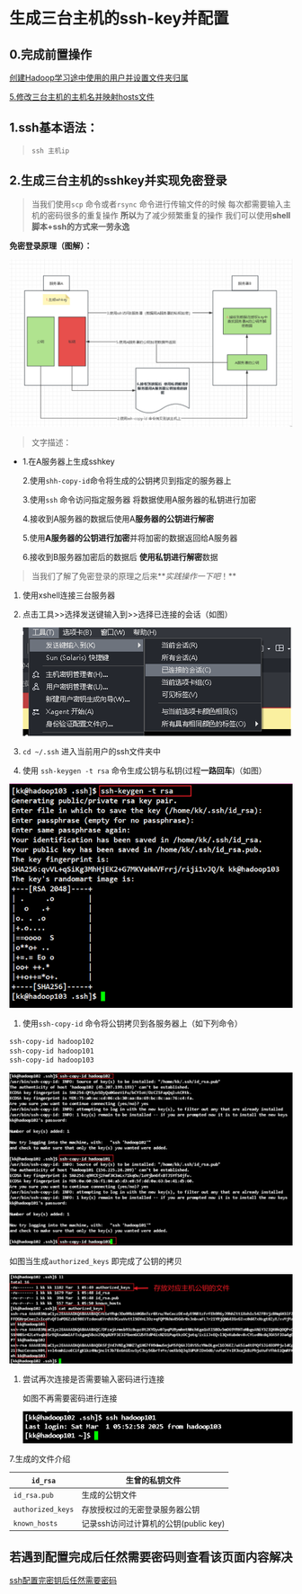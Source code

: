 # 生成三台主机的ssh-key并配置

## 0.完成前置操作

[创建Hadoop学习途中使用的用户并设置文件夹归属](创建Hadoop学习途中使用的用户并设置文件夹归属.md) 

[5.修改三台主机的主机名并映射hosts文件](修改三台主机的主机名并映射hosts文件.md) 

## 1.ssh基本语法：

> `ssh 主机ip`
> 

## 2.生成三台主机的sshkey并实现免密登录

> 当我们使用`scp` 命令或者`rsync` 命令进行传输文件的时候 每次都需要输入主机的密码很多的重复操作 **所以**为了减少频繁重复的操作 我们可以使用**shell脚本+ssh的方式来一劳永逸**
> 

**免密登录原理（图解）：**

![ssh免密登录原理图.png](./Assets/ssh免密登录原理图.png)

> 文字描述：
> 
- 1.在A服务器上生成sshkey
    
    2.使用`shh-copy-id`命令将生成的公钥拷贝到指定的服务器上
    
    3.使用`ssh`  命令访问指定服务器 将数据使用A服务器的私钥进行加密
    
    4.接收到A服务器的数据后使用A**服务器的公钥进行解密**
    
    5.使用**A服务器的公钥进行加密**并将加密的数据返回给A服务器
    
    6.接收到B服务器加密后的数据后 **使用私钥进行解密**数据
    

> 当我们了解了免密登录的原理之后来**$实践操作一下吧！$**
> 
1. 使用xshell连接三台服务器
2. 点击工具>>选择发送键输入到>>选择已连接的会话（如图）
    
    ![image.png](./Assets/xshell发送键输入到的位置.png)
    
3. `cd ~/.ssh` 进入当前用户的ssh文件夹中
4. 使用 `ssh-keygen -t rsa` 命令生成公钥与私钥(过程**一路回车**)（如图）

![image.png](./Assets/生成ssh-key命令以及过程.png)

1. 使用`ssh-copy-id` 命令将公钥拷贝到各服务器上（如下列命令）

```bash
ssh-copy-id hadoop102
ssh-copy-id hadoop101
ssh-copy-id hadoop103
```

![image.png](./Assets/拷贝ssh-key到各服务器上的命令及过程.png)

如图当生成`authorized_keys` 即完成了公钥的拷贝

![image.png](./Assets/授权公钥文件内容.png)

1. 尝试再次连接是否需要输入密码进行连接
    
    如图不再需要密码进行连接
    
    ![image.png](./Assets/ssh免密连接成功.png)
    

7.生成的文件介绍

| `id_rsa` | 生曾的私钥文件 |
| --- | --- |
| `id_rsa.pub` | 生成的公钥文件 |
| `authorized_keys` | 存放授权过的无密登录服务器公钥 |
| `known_hosts` | 记录ssh访问过计算机的公钥(public key) |

## 若遇到配置完成后任然需要密码则查看该页面内容解决

[ssh配置完密钥后任然需要密码](ssh配置完密钥后任然需要密码.md)